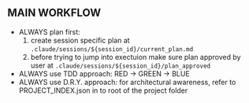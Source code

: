 ## MAIN WORKFLOW

* ALWAYS plan first: 
    1. create session specific plan at `.claude/sessions/${session_id}/current_plan.md`
    2. before trying to jump into exectuion make sure plan approved by user at `.claude/sessions/${session_id}/plan_approved`
* ALWAYS use TDD approach: RED -> GREEN -> BLUE
* ALWAYS use D.R.Y. approach: for architectural awareness, refer to PROJECT_INDEX.json in to root of the project folder